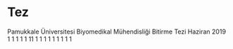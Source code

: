 # Tez
Pamukkale Üniversitesi Biyomedikal Mühendisliği Bitirme Tezi Haziran 2019
1
1
1
1
1
11
1
1
1
1
1
1
1
1
1
